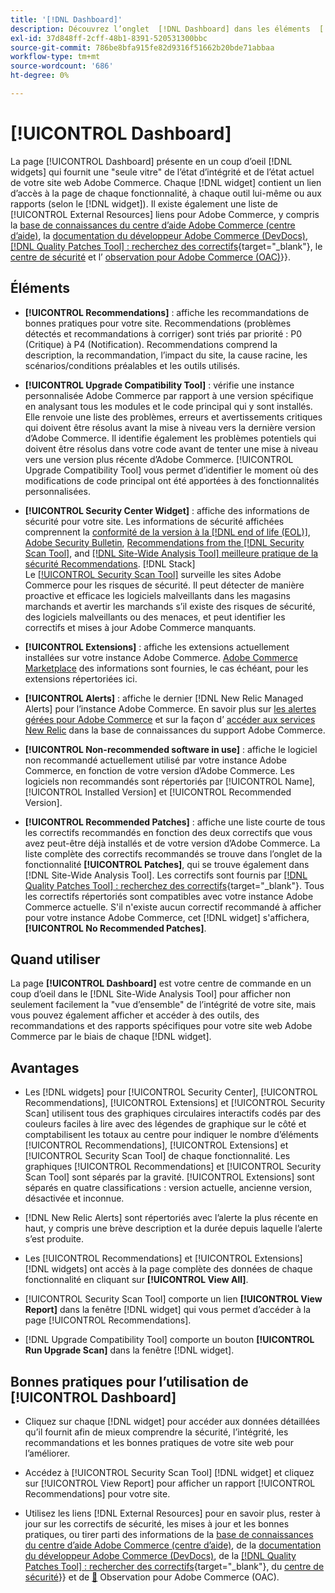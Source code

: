 ```yaml
---
title: '[!DNL Dashboard]'
description: Découvrez l’onglet  [!DNL Dashboard] dans les éléments  [!DNL Site-Wide Analysis Tool], le moment d’utilisation, les avantages et les bonnes pratiques.
exl-id: 37d848ff-2cff-48b1-8391-520531300bbc
source-git-commit: 786be8bfa915fe82d9316f51662b20bde71abbaa
workflow-type: tm+mt
source-wordcount: '686'
ht-degree: 0%

---
```


# [!UICONTROL Dashboard]

La page [!UICONTROL Dashboard] présente en un coup d’oeil [!DNL widgets] qui fournit une &quot;seule vitre&quot; de l’état d’intégrité et de l’état actuel de votre site web Adobe Commerce. Chaque [!DNL widget] contient un lien d’accès à la page de chaque fonctionnalité, à chaque outil lui-même ou aux rapports (selon le [!DNL widget]).
Il existe également une liste de [!UICONTROL External Resources] liens pour Adobe Commerce, y compris la [base de connaissances du centre d’aide Adobe Commerce (centre d’aide)](https://experienceleague.adobe.com/docs/commerce-knowledge-base/kb/overview.html), la [documentation du développeur Adobe Commerce (DevDocs)](https://developer.adobe.com/commerce/docs/), [[!DNL Quality Patches Tool] : recherchez des correctifs](https://experienceleague.adobe.com/tools/commerce-quality-patches/index.html){target="_blank"}, le [centre de sécurité](https://helpx.adobe.com/security.html) et l’ [observation pour Adobe Commerce (OAC)](https://experienceleague.adobe.com/docs/commerce-operations/tools/observation-for-adobe-commerce/intro.html)&rbrace;&rbrace;.

## Éléments

* **[!UICONTROL Recommendations]** : affiche les recommandations de bonnes pratiques pour votre site. Recommendations (problèmes détectés et recommandations à corriger) sont triés par priorité : P0 (Critique) à P4 (Notification).
Recommendations comprend la description, la recommandation, l’impact du site, la cause racine, les scénarios/conditions préalables et les outils utilisés.

* **[!UICONTROL Upgrade Compatibility Tool]** : vérifie une instance personnalisée Adobe Commerce par rapport à une version spécifique en analysant tous les modules et le code principal qui y sont installés. Elle renvoie une liste des problèmes, erreurs et avertissements critiques qui doivent être résolus avant la mise à niveau vers la dernière version d’Adobe Commerce. Il identifie également les problèmes potentiels qui doivent être résolus dans votre code avant de tenter une mise à niveau vers une version plus récente d’Adobe Commerce.
[!UICONTROL Upgrade Compatibility Tool] vous permet d’identifier le moment où des modifications de code principal ont été apportées à des fonctionnalités personnalisées.

* **[!UICONTROL Security Center Widget]** : affiche des informations de sécurité pour votre site.
Les informations de sécurité affichées comprennent la [conformité de la version à la  [!DNL end of life (EOL)]](https://experienceleague.adobe.com/docs/commerce-operations/installation-guide/system-requirements.html), [Adobe Security Bulletin](https://helpx.adobe.com/security/security-bulletin.html), [Recommendations from the [!DNL Security Scan Tool]](https://experienceleague.adobe.com/docs/commerce-admin/systems/security/security-scan.html), and [[!DNL Site-Wide Analysis Tool] meilleure pratique de la sécurité Recommendations](https://experienceleague.adobe.com/docs/commerce-operations/tools/site-wide-analysis-tool/recommendations.html). [!DNL Stack] <br>
Le [[!UICONTROL Security Scan Tool]](https://experienceleague.adobe.com/docs/commerce-admin/systems/security/security-scan.html) surveille les sites Adobe Commerce pour les risques de sécurité. Il peut détecter de manière proactive et efficace les logiciels malveillants dans les magasins marchands et avertir les marchands s’il existe des risques de sécurité, des logiciels malveillants ou des menaces, et peut identifier les correctifs et mises à jour Adobe Commerce manquants.

* **[!UICONTROL Extensions]** : affiche les extensions actuellement installées sur votre instance Adobe Commerce. [Adobe Commerce Marketplace](https://marketplace.magento.com/extensions.html) des informations sont fournies, le cas échéant, pour les extensions répertoriées ici.

* **[!UICONTROL Alerts]** : affiche le dernier [!DNL New Relic Managed Alerts] pour l’instance Adobe Commerce. En savoir plus sur [les alertes gérées pour Adobe Commerce](https://experienceleague.adobe.com/docs/commerce-knowledge-base/kb/support-tools/managed-alerts/managed-alerts-for-magento-commerce.html) et sur la façon d’ [accéder aux services New Relic](https://experienceleague.adobe.com/docs/commerce-knowledge-base/kb/faq/access-new-relic-services.html) dans la base de connaissances du support Adobe Commerce.

* **[!UICONTROL Non-recommended software in use]** : affiche le logiciel non recommandé actuellement utilisé par votre instance Adobe Commerce, en fonction de votre version d’Adobe Commerce. Les logiciels non recommandés sont répertoriés par [!UICONTROL Name], [!UICONTROL Installed Version] et [!UICONTROL Recommended Version].

* **[!UICONTROL Recommended Patches]** : affiche une liste courte de tous les correctifs recommandés en fonction des deux correctifs que vous avez peut-être déjà installés et de votre version d’Adobe Commerce. La liste complète des correctifs recommandés se trouve dans l’onglet de la fonctionnalité **[!UICONTROL Patches]**, qui se trouve également dans [!DNL Site-Wide Analysis Tool]. Les correctifs sont fournis par [[!DNL Quality Patches Tool] : recherchez des correctifs](https://experienceleague.adobe.com/tools/commerce-quality-patches/index.html){target="_blank"}. Tous les correctifs répertoriés sont compatibles avec votre instance Adobe Commerce actuelle.
S&#39;il n&#39;existe aucun correctif recommandé à afficher pour votre instance Adobe Commerce, cet [!DNL widget] s&#39;affichera, **[!UICONTROL No Recommended Patches]**.

## Quand utiliser

La page **[!UICONTROL Dashboard]** est votre centre de commande en un coup d’oeil dans le [!DNL Site-Wide Analysis Tool] pour afficher non seulement facilement la &quot;vue d’ensemble&quot; de l’intégrité de votre site, mais vous pouvez également afficher et accéder à des outils, des recommandations et des rapports spécifiques pour votre site web Adobe Commerce par le biais de chaque [!DNL widget].

## Avantages

* Les [!DNL widgets] pour [!UICONTROL Security Center], [!UICONTROL Recommendations], [!UICONTROL Extensions] et [!UICONTROL Security Scan] utilisent tous des graphiques circulaires interactifs codés par des couleurs faciles à lire avec des légendes de graphique sur le côté et comptabilisent les totaux au centre pour indiquer le nombre d’éléments [!UICONTROL Recommendations], [!UICONTROL Extensions] et [!UICONTROL Security Scan Tool] de chaque fonctionnalité. Les graphiques [!UICONTROL Recommendations] et [!UICONTROL Security Scan Tool] sont séparés par la gravité. [!UICONTROL Extensions] sont séparés en quatre classifications : version actuelle, ancienne version, désactivée et inconnue.

* [!DNL New Relic Alerts] sont répertoriés avec l’alerte la plus récente en haut, y compris une brève description et la durée depuis laquelle l’alerte s’est produite.

* Les [!UICONTROL Recommendations] et [!UICONTROL Extensions] [!DNL widgets] ont accès à la page complète des données de chaque fonctionnalité en cliquant sur **[!UICONTROL View All]**.

* [!UICONTROL Security Scan Tool] comporte un lien **[!UICONTROL View Report]** dans la fenêtre [!DNL widget] qui vous permet d’accéder à la page [!UICONTROL Recommendations].

* [!DNL Upgrade Compatibility Tool] comporte un bouton **[!UICONTROL Run Upgrade Scan]** dans la fenêtre [!DNL widget].

## Bonnes pratiques pour l’utilisation de [!UICONTROL Dashboard]

* Cliquez sur chaque [!DNL widget] pour accéder aux données détaillées qu’il fournit afin de mieux comprendre la sécurité, l’intégrité, les recommandations et les bonnes pratiques de votre site web pour l’améliorer.

* Accédez à [!UICONTROL Security Scan Tool] [!DNL widget] et cliquez sur [!UICONTROL View Report] pour afficher un rapport [!UICONTROL Recommendations] pour votre site.

* Utilisez les liens [!DNL External Resources] pour en savoir plus, rester à jour sur les correctifs de sécurité, les mises à jour et les bonnes pratiques, ou tirer parti des informations de la [base de connaissances du centre d’aide Adobe Commerce (centre d’aide)](https://experienceleague.adobe.com/docs/commerce-knowledge-base/kb/overview.html), de la [documentation du développeur Adobe Commerce (DevDocs)](https://developer.adobe.com/commerce/docs/), de la [[!DNL Quality Patches Tool] : rechercher des correctifs](https://experienceleague.adobe.com/tools/commerce-quality-patches/index.html){target="_blank"}, du [centre de sécurité](https://helpx.adobe.com/security.html)&rbrace;&rbrace; et de [&#128279;](https://experienceleague.adobe.com/docs/commerce-operations/tools/observation-for-adobe-commerce/intro.html) Observation pour Adobe Commerce (OAC).

